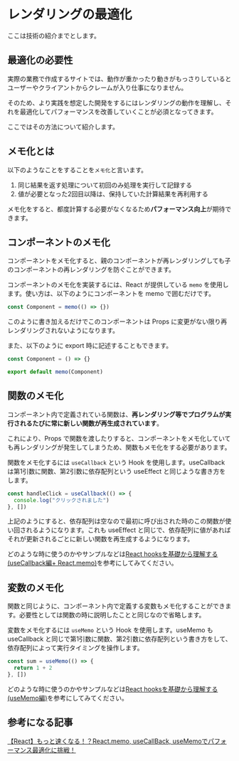 # レンダリングの最適化

ここは技術の紹介までとします。

## 最適化の必要性

実際の業務で作成するサイトでは、動作が重かったり動きがもっさりしているとユーザーやクライアントからクレームが入り仕事になりません。

そのため、より実践を想定した開発をするにはレンダリングの動作を理解し、それを最適化してパフォーマンスを改善していくことが必須となってきます。

ここではその方法について紹介します。

## メモ化とは

以下のようなことをすることを`メモ化`と言います。

1. 同じ結果を返す処理について初回のみ処理を実行して記録する
2. 値が必要となった2回目以降は、保持していた計算結果を再利用する

メモ化をすると、都度計算する必要がなくなるため**パフォーマンス向上**が期待できます。

## コンポーネントのメモ化

コンポーネントをメモ化すると、親のコンポーネントが再レンダリングしても子のコンポーネントの再レンダリングを防ぐことができます。

コンポーネントのメモ化を実装するには、React が提供している `memo` を使用します。使い方は、以下のようにコンポーネントを memo で囲むだけです。
```typescript
const Component = memo(() => {})
```

このように書き加えるだけでこのコンポーネントは Props に変更がない限り再レンダリングされないようになります。

また、以下のように export 時に記述することもできます。
```typescript
const Component = () => {}

export default memo(Component)
```

## 関数のメモ化

コンポーネント内で定義されている関数は、**再レンダリング等でプログラムが実行されるたびに常に新しい関数が再生成されています**。

これにより、Props で関数を渡したりすると、コンポーネントをメモ化していても再レンダリングが発生してしまうため、関数もメモ化をする必要があります。

関数をメモ化するには `useCallback` という Hook を使用します。useCallback は第1引数に関数、第2引数に依存配列という useEffect と同じような書き方をします。
```typescript
const handleClick = useCallback(() => {
  console.log("クリックされました")
}, [])
```

上記のようにすると、依存配列は空なので最初に呼び出された時のこの関数が使い回されるようになります。これも useEffect と同じで、依存配列に値があればそれが更新されるごとに新しい関数を再生成するようになります。

どのような時に使うのかやサンプルなどは[React hooksを基礎から理解する (useCallback編+ React.memo)](https://qiita.com/seira/items/8a170cc950241a8fdb23)を参考にしてみてください。

## 変数のメモ化

関数と同じように、コンポーネント内で定義する変数もメモ化することができます。必要性としては関数の時に説明したことと同じなので省略します。

変数をメモ化するには `useMemo` という Hook を使用します。useMemo も useCallback と同じで第1引数に関数、第2引数に依存配列という書き方をして、依存配列によって実行タイミングを操作します。
```typescript
const sum = useMemo(() => {
  return 1 + 2
}, [])
```

どのような時に使うのかやサンプルなどは[React hooksを基礎から理解する (useMemo編)](https://qiita.com/seira/items/42576765aecc9fa6b2f8)を参考にしてみてください。

## 参考になる記事

[【React】もっと速くなる！？React.memo, useCallBack, useMemoでパフォーマンス最適化に挑戦！](https://qiita.com/seira/items/9e38204758030cd5442a)
